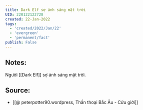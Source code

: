 ```yaml
---
title: Dark Elf sợ ánh sáng mặt trời
UID: 220122122728
created: 22-Jan-2022
tags:
  - 'created/2022/Jan/22'
  - 'evergreen'
  - 'permanent/fact'
publish: False
---
```

## Notes:
 Người [[Dark Elf]] sợ ánh sáng mặt trời.

## Source:
- [[@ peterpotter90.wordpress, Thần thoại Bắc Âu - Cửu giới]]


